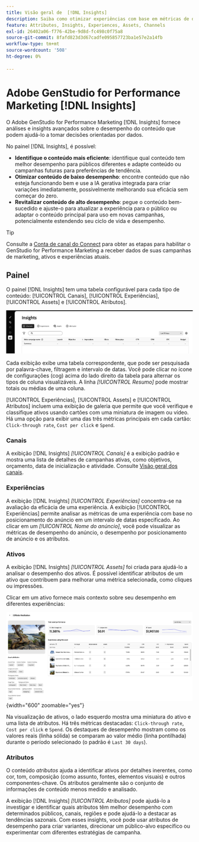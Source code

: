 ```yaml
---
title: Visão geral de  [!DNL Insights]
description: Saiba como otimizar experiências com base em métricas de desempenho de conteúdo em tempo real.
feature: Attributes, Insights, Experiences, Assets, Channels
exl-id: 26402a06-f776-42be-9d8d-fc498c0f75a8
source-git-commit: 8fafd823d3d67cadfe095857723ba1e57e2a14fb
workflow-type: tm+mt
source-wordcount: '508'
ht-degree: 0%

---
```


# Adobe GenStudio for Performance Marketing [!DNL Insights]

O Adobe GenStudio for Performance Marketing [!DNL Insights] fornece análises e insights avançados sobre o desempenho do conteúdo que podem ajudá-lo a tomar decisões orientadas por dados.

No painel [!DNL Insights], é possível:

- **Identifique o conteúdo mais eficiente**: identifique qual conteúdo tem melhor desempenho para públicos diferentes e adapte conteúdo ou campanhas futuras para preferências de tendência.
- **Otimizar conteúdo de baixo desempenho**: encontre conteúdo que não esteja funcionando bem e use a IA gerativa integrada para criar variações imediatamente, possivelmente melhorando sua eficácia sem começar do zero.
- **Revitalizar conteúdo de alto desempenho**: pegue o conteúdo bem-sucedido e ajuste-o para atualizar a experiência para o público ou adaptar o conteúdo principal para uso em novas campanhas, potencialmente estendendo seu ciclo de vida e desempenho.

>[!TIP]
>
>Consulte a [Conta de canal do Connect](connect-channel.md) para obter as etapas para habilitar o GenStudio for Performance Marketing a receber dados de suas campanhas de marketing, ativos e experiências atuais.

## Painel

O painel [!DNL Insights] tem uma tabela configurável para cada tipo de conteúdo: [!UICONTROL Canais], [!UICONTROL Experiências], [!UICONTROL Assets] e [!UICONTROL Atributos].

![[!DNL Insights] painel](/help/assets/insights-dashboard.png)

Cada exibição exibe uma tabela correspondente, que pode ser pesquisada por palavra-chave, filtragem e intervalo de datas. Você pode clicar no ícone de configurações (cog) acima do lado direito da tabela para alternar os tipos de coluna visualizáveis. A linha _[!UICONTROL Resumo]_ pode mostrar totais ou médias de uma coluna.

[!UICONTROL Experiências], [!UICONTROL Assets] e [!UICONTROL Atributos] incluem uma exibição de galeria que permite que você verifique e classifique ativos usando cartões com uma miniatura de imagem ou vídeo. Há uma opção para exibir uma das três métricas principais em cada cartão: `Click-through rate`, `Cost per click` e `Spend`.

### Canais

A exibição [!DNL Insights] _[!UICONTROL Canais]_ é a exibição padrão e mostra uma lista de detalhes de campanhas ativas, como objetivos, orçamento, data de inicialização e atividade. Consulte [Visão geral dos canais](channels.md).

### Experiências

A exibição [!DNL Insights] _[!UICONTROL Experiências]_ concentra-se na avaliação da eficácia de uma experiência. A exibição [!UICONTROL Experiências] permite analisar as métricas de uma experiência com base no posicionamento do anúncio em um intervalo de datas especificado. Ao clicar em um _[!UICONTROL Nome do anúncio]_, você pode visualizar as métricas de desempenho do anúncio, o desempenho por posicionamento de anúncio e os atributos.

### Ativos

A exibição [!DNL Insights] _[!UICONTROL Assets]_ foi criada para ajudá-lo a analisar o desempenho dos ativos. É possível identificar atributos de um ativo que contribuem para melhorar uma métrica selecionada, como cliques ou impressões.

Clicar em um ativo fornece mais contexto sobre seu desempenho em diferentes experiências:

![Detalhes do ativo](/help/assets/insights-asset-details.png){width="600" zoomable="yes"}

Na visualização de ativos, o lado esquerdo mostra uma miniatura do ativo e uma lista de atributos. Há três métricas destacadas: `Click-through rate`, `Cost per click` e `Spend`. Os destaques de desempenho mostram como os valores reais (linha sólida) se comparam ao valor médio (linha pontilhada) durante o período selecionado (o padrão é `Last 30 days`).

### Atributos

O conteúdo _atributos_ ajuda a identificar ativos por detalhes inerentes, como cor, tom, composição (como assunto, fontes, elementos visuais) e outros componentes-chave. Os atributos geralmente são o conjunto de informações de conteúdo menos medido e analisado.

A exibição [!DNL Insights] _[!UICONTROL Atributos]_ pode ajudá-lo a investigar e identificar quais atributos têm melhor desempenho com determinados públicos, canais, regiões e pode ajudá-lo a destacar as tendências sazonais. Com esses insights, você pode usar atributos de desempenho para criar variantes, direcionar um público-alvo específico ou experimentar com diferentes estratégias de campanha.
